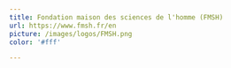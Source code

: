 ```yaml
---
title: Fondation maison des sciences de l'homme (FMSH)
url: https://www.fmsh.fr/en
picture: /images/logos/FMSH.png
color: '#fff'

---
```

